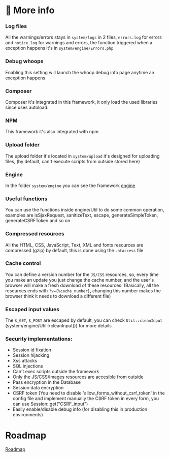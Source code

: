 # :scroll: More info

### Log files
All the warnings/errors stays in `system/logs` in 2 files, `errors.log` for errors and `notice.log` for warnings and errors, the function triggered when a exception happens it's in `system/engine/Errors.php`

### Debug whoops
Enabling this setting will launch the whoop debug info page anytime an exception happens

### Composer
Composer it's integrated in this framework, it only load the used libraries since uses autoload.

### NPM
This framework it's also integrated with npm

### Upload folder
The upload folder it's located in `system/upload` it's designed for uploading files, (by default, can't execute scripts from outside stored here)

### Engine
In the folder `system/engine` you can see the framework [engine](./Engine.html)

### Useful functions
You can use the functions inside engine/Util to do some common operation, examples are isSjaxRequest, sanitizeText, escape, generateSimpleToken, generateCSRFToken and so on

### Compressed resources
All the HTML, CSS, JavaScript, Text, XML and fonts resources are compressed (gzip) by default, this is done using the `.htaccess` file

### Cache control
You can define a version number for the `JS/CSS` resources, so, every time you make an update you just change the cache number, and the user's browser will make a fresh download of these resources.
(Basically, all the resources ends with `?v={%cache_number}`, changing this number makes the browser think it needs to download a different file)

### Escaped input values
The `$_GET`, `$_POST` are escaped by default, you can check `Util::cleanInput` (system/engine/Util->cleanInput()) for more details

### Security implementations:
- Session id fixation
- Session hijacking
- Xss attacks
- SQL injections
- Can't exec scripts outside the framework
- Only the JS/CSS/Images resources are accesible from outside
- Pass encryption in the Database
- Session data encryption
- CSRF token [You need to disable 'allow_forms_without_csrf_token' in the config file and implement manually the CSRF token in every form, you can use Session::get("CSRF_input")
- Easily enable/disable debug info (for disabling this in production environments)

# Roadmap

[Roadmap](https://github.com/bakeiro/Light-PHP/projects)